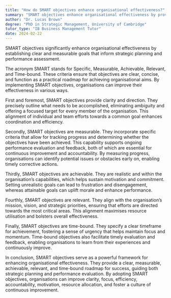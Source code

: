 ```yaml
---
title: "How do SMART objectives enhance organisational effectiveness?"
summary: "SMART objectives enhance organisational effectiveness by providing clear, measurable goals that guide strategic planning and performance evaluation."
author: "Dr. Lucas Brown"
degree: "PhD in Strategic Management, University of Cambridge"
tutor_type: "IB Business Management Tutor"
date: 2024-02-22
---
```


SMART objectives significantly enhance organisational effectiveness by establishing clear and measurable goals that inform strategic planning and performance assessment.

The acronym SMART stands for Specific, Measurable, Achievable, Relevant, and Time-bound. These criteria ensure that objectives are clear, concise, and function as a practical roadmap for achieving organisational aims. By implementing SMART objectives, organisations can improve their effectiveness in various ways.

First and foremost, SMART objectives provide clarity and direction. They precisely outline what needs to be accomplished, eliminating ambiguity and offering a focused target for every member of the organisation. This alignment of individual and team efforts towards a common goal enhances coordination and efficiency.

Secondly, SMART objectives are measurable. They incorporate specific criteria that allow for tracking progress and determining whether the objectives have been achieved. This capability supports ongoing performance evaluation and feedback, both of which are essential for continuous improvement and accountability. By measuring progress, organisations can identify potential issues or obstacles early on, enabling timely corrective actions.

Thirdly, SMART objectives are achievable. They are realistic and within the organisation’s capabilities, which helps sustain motivation and commitment. Setting unrealistic goals can lead to frustration and disengagement, whereas attainable goals can uplift morale and enhance performance.

Fourthly, SMART objectives are relevant. They align with the organisation’s mission, vision, and strategic priorities, ensuring that efforts are directed towards the most critical areas. This alignment maximises resource utilisation and bolsters overall effectiveness.

Finally, SMART objectives are time-bound. They specify a clear timeframe for achievement, fostering a sense of urgency that helps maintain focus and momentum. Time-bound objectives also facilitate timely evaluation and feedback, enabling organisations to learn from their experiences and continuously improve.

In conclusion, SMART objectives serve as a powerful framework for enhancing organisational effectiveness. They provide a clear, measurable, achievable, relevant, and time-bound roadmap for success, guiding both strategic planning and performance evaluation. By adopting SMART objectives, organisations can improve clarity, focus, efficiency, accountability, motivation, resource allocation, and foster a culture of continuous improvement.
    